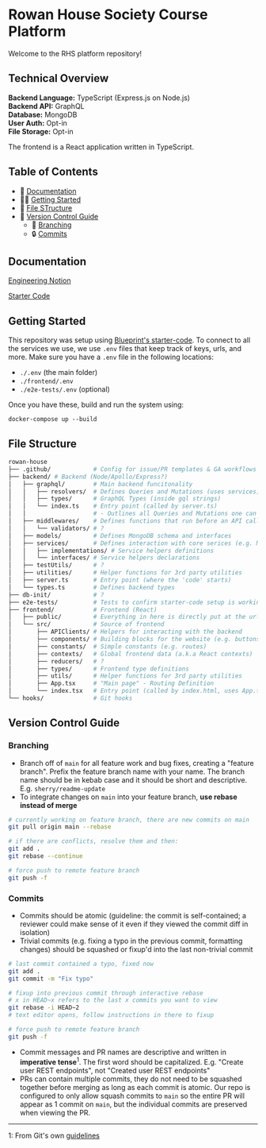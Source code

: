 # Rowan House Society Course Platform
Welcome to the RHS platform repository!

## Technical Overview
**Backend Language:** TypeScript (Express.js on Node.js)<br>
**Backend API:** GraphQL<br>
**Database:** MongoDB<br>
**User Auth:** Opt-in<br>
**File Storage:** Opt-in<br>

The frontend is a React application written in TypeScript.

## Table of Contents
* 📝 [Documentation](#documentation)
* 👨‍💻 [Getting Started](#getting-started)
* 📂 [File STructure](#file-structure)
* 🌳 [Version Control Guide](#version-control-guide)
  * 🌿 [Branching](#branching)
  * 🔒 [Commits](#commits)

## Documentation
[Engineering Notion](https://www.notion.so/uwblueprintexecs/Engineering-f40d9b293ef84f91b7c846ea273af440)

[Starter Code](https://uwblueprint.github.io/starter-code-v2)

## Getting Started
This repository was setup using [Blueprint's starter-code](https://uwblueprint.github.io/starter-code-v2/docs/getting-started). To connect to all the services we use, we use `.env` files that keep track of keys, urls, and more. Make sure you have a `.env` file in the following locations:
- `./.env` (the main folder)
- `./frontend/.env`
- `./e2e-tests/.env` (optional)

Once you have these, build and run the system using:
```
docker-compose up --build
```

## File Structure
```bash
rowan-house
├── .github/            # Config for issue/PR templates & GA workflows
├── backend/ # Backend (Node/Apollo/Express?)
│   ├── graphql/        # Main backend funcitonality
│   │   ├── resolvers/  # Defines Queries and Mutations (uses services)
│   │   ├── types/      # GraphQL Types (inside gql strings)
│   │   └── index.ts    # Entry point (called by server.ts)
│   │                   # - Outlines all Queries and Mutations one can call on
│   ├── middlewares/    # Defines functions that run before an API call is resolved (e.g ensures auth)
│   │   └── validators/ # ?
│   ├── models/         # Defines MongoDB schema and interfaces
│   ├── services/       # Defines interaction with core serices (e.g. Mongo, Firebase)
│   │   ├── implementations/ # Service helpers definitions
│   │   └── interfaces/ # Service helpers declarations
│   ├── testUtils/      # ?
│   ├── utilities/      # Helper functions for 3rd party utilities
│   ├── server.ts       # Entry point (where the 'code' starts)
│   └── types.ts        # Defines backend types
├── db-init/            # ?
├── e2e-tests/          # Tests to confirm starter-code setup is working
├── frontend/           # Frontend (React)
│   ├── public/         # Everything in here is directly put at the url (e.g. index.html)
│   └── src/            # Source of frontend
│       ├── APIClients/ # Helpers for interacting with the backend
│       ├── components/ # Building blocks for the website (e.g. buttons, pages)
│       ├── constants/  # Simple constants (e.g. routes)
│       ├── contexts/   # Global frontend data (a.k.a React contexts)
│       ├── reducers/   # ?
│       ├── types/      # Frontend type definitions
│       ├── utils/      # Helper functions for 3rd party utilities
│       ├── App.tsx     # "Main page" - Routing Definition
│       └── index.tsx   # Entry point (called by index.html, uses App.tsx)
└── hooks/              # Git hooks
```

## Version Control Guide

### Branching
* Branch off of `main` for all feature work and bug fixes, creating a "feature branch". Prefix the feature branch name with your name. The branch name should be in kebab case and it should be short and descriptive. E.g. `sherry/readme-update`
* To integrate changes on `main` into your feature branch, **use rebase instead of merge**

```bash
# currently working on feature branch, there are new commits on main
git pull origin main --rebase

# if there are conflicts, resolve them and then:
git add .
git rebase --continue

# force push to remote feature branch
git push -f
```

### Commits
* Commits should be atomic (guideline: the commit is self-contained; a reviewer could make sense of it even if they viewed the commit diff in isolation)
* Trivial commits (e.g. fixing a typo in the previous commit, formatting changes) should be squashed or fixup'd into the last non-trivial commit

```bash
# last commit contained a typo, fixed now
git add .
git commit -m "Fix typo"

# fixup into previous commit through interactive rebase
# x in HEAD~x refers to the last x commits you want to view
git rebase -i HEAD~2
# text editor opens, follow instructions in there to fixup

# force push to remote feature branch
git push -f
```

* Commit messages and PR names are descriptive and written in **imperative tense**<sup>1</sup>. The first word should be capitalized. E.g. "Create user REST endpoints", not "Created user REST endpoints"
* PRs can contain multiple commits, they do not need to be squashed together before merging as long as each commit is atomic. Our repo is configured to only allow squash commits to `main` so the entire PR will appear as 1 commit on `main`, but the individual commits are preserved when viewing the PR.

---

1: From Git's own [guidelines](https://github.com/git/git/blob/311531c9de557d25ac087c1637818bd2aad6eb3a/Documentation/SubmittingPatches#L139-L145)
